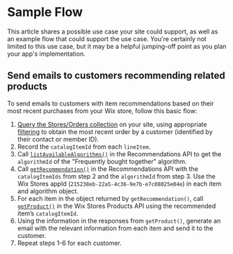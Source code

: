 # Sample Flow
This article shares a possible use case your site could support, as well as an example flow that could support the use case. You're certainly not limited to this use case, but it may be a helpful jumping-off point as you plan your app's implementation.


## Send emails to customers recommending related products 
To send emails to customers with item recommendations based on their most recent purchases from your Wix store, follow this basic flow:

1. [Query the Stores/Orders collection](https://www.wix.com/velo/reference/wix-stores-backend/%22orders%22-collection-fields#wix-stores-backend_%22orders%22-collection-fields_orders-collection-fields) on your site, using appropriate [filtering](https://www.wix.com/velo/reference/wix-data/filter) to obtain the most recent order by a customer (identified by their contact or member ID).
2. Record the `catalogItemId` from each `lineItem`.
3. Call [`listAvailableAlgorithms()`](https://www.wix.com/velo/reference/wix-ecom-backend/recommendations/listavailablealgorithms) in the Recommendations API to get the `algorithmId` of the "Frequently bought together" algorithm.
4. Call [`getRecommendation()`](https://www.wix.com/velo/reference/wix-ecom-backend/recommendations/getrecommendation) in the Recommendations API with the `catalogItemIds` from step 2 and the `algorithmId` from step 3. Use the Wix Stores appId (`215238eb-22a5-4c36-9e7b-e7c08025e04e`) in each item and algorithm object.
5. For each item in the object returned by `getRecommendation()`, call [`getProduct()`](https://www.wix.com/velo/reference/wix-stores-v2/products/getproduct) in the Wix Stores Products API using the recommended item’s `catalogItemId`.
6. Using the information in the responses from `getProduct()`, generate an email with the relevant information from each item and send it to the customer.
7. Repeat steps 1-6 for each customer.

